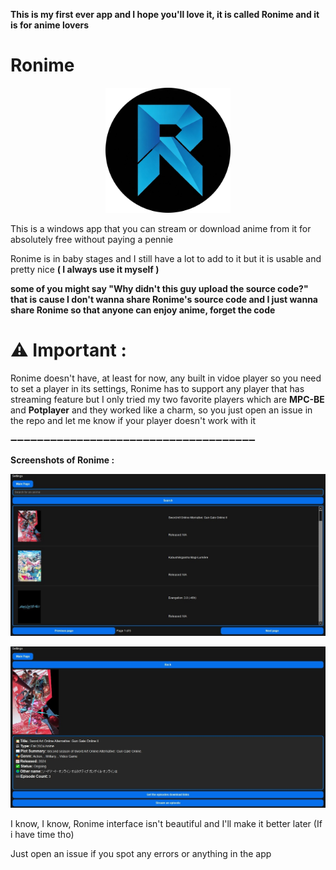 **This is my first ever app and I hope you'll love it, it is called Ronime and it is for anime lovers**

# Ronime

<p align="center">
  <img src="https://github.com/Space-00/Ronime/blob/main/Screenshots/Logo.png" alt="Logo" width="200" height="200">
</p>

This is a windows app that you can stream or download anime from it for absolutely free without paying a pennie

Ronime is in baby stages and I still have a lot to add to it but it is usable and pretty nice **( I always use it myself )**

**some of you might say "Why didn't this guy upload the source code?" that is cause I don't wanna share Ronime's source code and I just wanna share Ronime so that anyone can enjoy anime, forget the code**

# ⚠ Important :

Ronime doesn't have, at least for now, any built in vidoe player so you need to set a player in its settings,
Ronime has to support any player that has streaming feature but I only tried my two favorite players which are **MPC-BE** and **Potplayer** and they worked like a charm, so you just open an issue in the repo and let me know if your player doesn't work with it

➖➖➖➖➖➖➖➖➖➖➖➖➖➖➖➖➖➖➖➖➖➖➖➖➖➖➖➖➖➖➖➖➖➖➖➖➖

**Screenshots of Ronime :**

<p align="center">
  <img src="https://github.com/Space-00/Ronime/blob/main/Screenshots/1.jpg" alt="App Screenshot">
</p>

<p align="center">
  <img src="https://github.com/Space-00/Ronime/blob/main/Screenshots/2.jpg" alt="App Screenshot">
</p>



I know, I know, Ronime interface isn't beautiful and I'll make it better later (If i have time tho)

Just open an issue if you spot any errors or anything in the app
